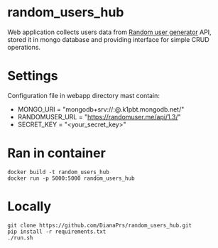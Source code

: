 random_users_hub
================
Web application collects users data from [Random user generator](https://randomuser.me/) API,
stored it in mongo database and providing interface for simple CRUD operations.

# Settings
Configuration file in webapp directory mast contain:

- MONGO_URI = "mongodb+srv://<username>:<password>@<clustername>.k1pbt.mongodb.net/"
- RANDOMUSER_URL = "https://randomuser.me/api/1.3/"
- SECRET_KEY = "<your_secret_key>"

# Ran in container
```
docker build -t random_users_hub
docker run -p 5000:5000 random_users_hub
```

# Locally
```
git clone https://github.com/DianaPrs/random_users_hub.git
pip install -r requirements.txt
./run.sh
```

